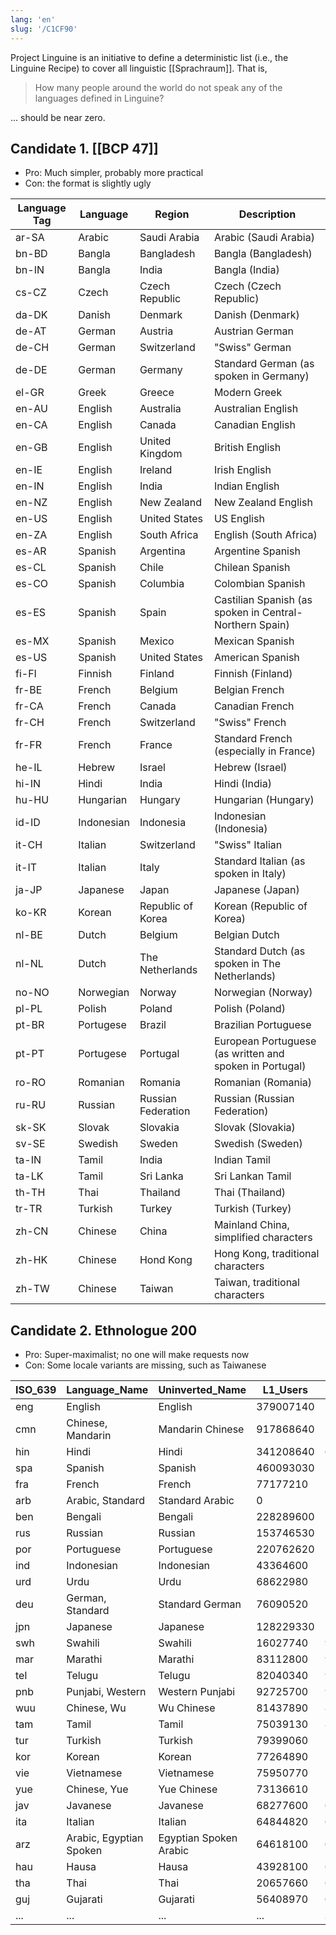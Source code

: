 ```yaml
---
lang: 'en'
slug: '/C1CF90'
---
```


Project Linguine is an initiative to define a deterministic list (i.e., the Linguine Recipe) to cover all linguistic [[Sprachraum]]. That is,

> How many people around the world do not speak any of the languages defined in Linguine?

... should be near zero.

## Candidate 1. [[BCP 47]]

- Pro: Much simpler, probably more practical
- Con: the format is slightly ugly

| Language Tag | Language   | Region             | Description                                             |
| ------------ | ---------- | ------------------ | ------------------------------------------------------- |
| ar-SA        | Arabic     | Saudi Arabia       | Arabic (Saudi Arabia)                                   |
| bn-BD        | Bangla     | Bangladesh         | Bangla (Bangladesh)                                     |
| bn-IN        | Bangla     | India              | Bangla (India)                                          |
| cs-CZ        | Czech      | Czech Republic     | Czech (Czech Republic)                                  |
| da-DK        | Danish     | Denmark            | Danish (Denmark)                                        |
| de-AT        | German     | Austria            | Austrian German                                         |
| de-CH        | German     | Switzerland        | "Swiss" German                                          |
| de-DE        | German     | Germany            | Standard German (as spoken in Germany)                  |
| el-GR        | Greek      | Greece             | Modern Greek                                            |
| en-AU        | English    | Australia          | Australian English                                      |
| en-CA        | English    | Canada             | Canadian English                                        |
| en-GB        | English    | United Kingdom     | British English                                         |
| en-IE        | English    | Ireland            | Irish English                                           |
| en-IN        | English    | India              | Indian English                                          |
| en-NZ        | English    | New Zealand        | New Zealand English                                     |
| en-US        | English    | United States      | US English                                              |
| en-ZA        | English    | South Africa       | English (South Africa)                                  |
| es-AR        | Spanish    | Argentina          | Argentine Spanish                                       |
| es-CL        | Spanish    | Chile              | Chilean Spanish                                         |
| es-CO        | Spanish    | Columbia           | Colombian Spanish                                       |
| es-ES        | Spanish    | Spain              | Castilian Spanish (as spoken in Central-Northern Spain) |
| es-MX        | Spanish    | Mexico             | Mexican Spanish                                         |
| es-US        | Spanish    | United States      | American Spanish                                        |
| fi-FI        | Finnish    | Finland            | Finnish (Finland)                                       |
| fr-BE        | French     | Belgium            | Belgian French                                          |
| fr-CA        | French     | Canada             | Canadian French                                         |
| fr-CH        | French     | Switzerland        | "Swiss" French                                          |
| fr-FR        | French     | France             | Standard French (especially in France)                  |
| he-IL        | Hebrew     | Israel             | Hebrew (Israel)                                         |
| hi-IN        | Hindi      | India              | Hindi (India)                                           |
| hu-HU        | Hungarian  | Hungary            | Hungarian (Hungary)                                     |
| id-ID        | Indonesian | Indonesia          | Indonesian (Indonesia)                                  |
| it-CH        | Italian    | Switzerland        | "Swiss" Italian                                         |
| it-IT        | Italian    | Italy              | Standard Italian (as spoken in Italy)                   |
| ja-JP        | Japanese   | Japan              | Japanese (Japan)                                        |
| ko-KR        | Korean     | Republic of Korea  | Korean (Republic of Korea)                              |
| nl-BE        | Dutch      | Belgium            | Belgian Dutch                                           |
| nl-NL        | Dutch      | The Netherlands    | Standard Dutch (as spoken in The Netherlands)           |
| no-NO        | Norwegian  | Norway             | Norwegian (Norway)                                      |
| pl-PL        | Polish     | Poland             | Polish (Poland)                                         |
| pt-BR        | Portugese  | Brazil             | Brazilian Portuguese                                    |
| pt-PT        | Portugese  | Portugal           | European Portuguese (as written and spoken in Portugal) |
| ro-RO        | Romanian   | Romania            | Romanian (Romania)                                      |
| ru-RU        | Russian    | Russian Federation | Russian (Russian Federation)                            |
| sk-SK        | Slovak     | Slovakia           | Slovak (Slovakia)                                       |
| sv-SE        | Swedish    | Sweden             | Swedish (Sweden)                                        |
| ta-IN        | Tamil      | India              | Indian Tamil                                            |
| ta-LK        | Tamil      | Sri Lanka          | Sri Lankan Tamil                                        |
| th-TH        | Thai       | Thailand           | Thai (Thailand)                                         |
| tr-TR        | Turkish    | Turkey             | Turkish (Turkey)                                        |
| zh-CN        | Chinese    | China              | Mainland China, simplified characters                   |
| zh-HK        | Chinese    | Hond Kong          | Hong Kong, traditional characters                       |
| zh-TW        | Chinese    | Taiwan             | Taiwan, traditional characters                          |

## Candidate 2. Ethnologue 200

- Pro: Super-maximalist; no one will make requests now
- Con: Some locale variants are missing, such as Taiwanese

| ISO_639 | Language_Name           | Uninverted_Name        | L1_Users  | All_Users  |
| ------- | ----------------------- | ---------------------- | --------- | ---------- |
| eng     | English                 | English                | 379007140 | 1132366680 |
| cmn     | Chinese, Mandarin       | Mandarin Chinese       | 917868640 | 1116596640 |
| hin     | Hindi                   | Hindi                  | 341208640 | 615475540  |
| spa     | Spanish                 | Spanish                | 460093030 | 534335730  |
| fra     | French                  | French                 | 77177210  | 279821930  |
| arb     | Arabic, Standard        | Standard Arabic        | 0         | 273989700  |
| ben     | Bengali                 | Bengali                | 228289600 | 265042480  |
| rus     | Russian                 | Russian                | 153746530 | 258227760  |
| por     | Portuguese              | Portuguese             | 220762620 | 234168620  |
| ind     | Indonesian              | Indonesian             | 43364600  | 198733600  |
| urd     | Urdu                    | Urdu                   | 68622980  | 170208780  |
| deu     | German, Standard        | Standard German        | 76090520  | 132176520  |
| jpn     | Japanese                | Japanese               | 128229330 | 128350830  |
| swh     | Swahili                 | Swahili                | 16027740  | 98327740   |
| mar     | Marathi                 | Marathi                | 83112800  | 95312800   |
| tel     | Telugu                  | Telugu                 | 82040340  | 93040340   |
| pnb     | Punjabi, Western        | Western Punjabi        | 92725700  | 92725700   |
| wuu     | Chinese, Wu             | Wu Chinese             | 81437890  | 81501290   |
| tam     | Tamil                   | Tamil                  | 75039130  | 80989130   |
| tur     | Turkish                 | Turkish                | 79399060  | 79779360   |
| kor     | Korean                  | Korean                 | 77264890  | 77264890   |
| vie     | Vietnamese              | Vietnamese             | 75950770  | 76950770   |
| yue     | Chinese, Yue            | Yue Chinese            | 73136610  | 73538610   |
| jav     | Javanese                | Javanese               | 68277600  | 68277600   |
| ita     | Italian                 | Italian                | 64844820  | 67894920   |
| arz     | Arabic, Egyptian Spoken | Egyptian Spoken Arabic | 64618100  | 64618100   |
| hau     | Hausa                   | Hausa                  | 43928100  | 63428100   |
| tha     | Thai                    | Thai                   | 20657660  | 60657660   |
| guj     | Gujarati                | Gujarati               | 56408970  | 60588970   |
| ...     | ...                     | ...                    | ...       | ...        |
